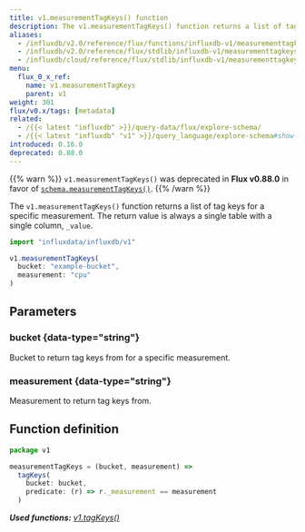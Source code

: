 ```yaml
---
title: v1.measurementTagKeys() function
description: The v1.measurementTagKeys() function returns a list of tag keys for a specific measurement.
aliases:
  - /influxdb/v2.0/reference/flux/functions/influxdb-v1/measurementtagkeys/
  - /influxdb/v2.0/reference/flux/stdlib/influxdb-v1/measurementtagkeys/
  - /influxdb/cloud/reference/flux/stdlib/influxdb-v1/measurementtagkeys/
menu:
  flux_0_x_ref:
    name: v1.measurementTagKeys
    parent: v1
weight: 301
flux/v0.x/tags: [metadata]
related:
  - /{{< latest "influxdb" >}}/query-data/flux/explore-schema/
  - /{{< latest "influxdb" "v1" >}}/query_language/explore-schema#show-tag-keys, SHOW TAG KEYS in InfluxQL
introduced: 0.16.0
deprecated: 0.88.0
---
```


{{% warn %}}
`v1.measurementTagKeys()` was deprecated in **Flux v0.88.0** in favor of
[`schema.measurementTagKeys()`](/flux/v0.x/stdlib/influxdata/influxdb/schema/measurementtagkeys/).
{{% /warn %}}

The `v1.measurementTagKeys()` function returns a list of tag keys for a specific measurement.
The return value is always a single table with a single column, `_value`.

```js
import "influxdata/influxdb/v1"

v1.measurementTagKeys(
  bucket: "example-bucket",
  measurement: "cpu"
)
```

## Parameters

### bucket {data-type="string"}
Bucket to return tag keys from for a specific measurement.

### measurement {data-type="string"}
Measurement to return tag keys from.

## Function definition
```js
package v1

measurementTagKeys = (bucket, measurement) =>
  tagKeys(
    bucket: bucket,
    predicate: (r) => r._measurement == measurement
  )
```

_**Used functions:**
[v1.tagKeys()](/flux/v0.x/stdlib/influxdata/influxdb/schema/tagkeys)_
